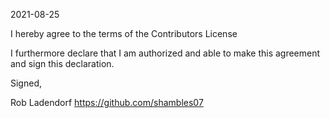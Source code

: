 2021-08-25

I hereby agree to the terms of the Contributors License

I furthermore declare that I am authorized and able to make this
agreement and sign this declaration.

Signed,

Rob Ladendorf
https://github.com/shambles07

